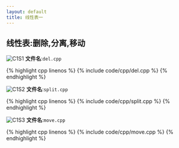 ```yaml
---
layout: default
title: 线性表一
---
```


## 线性表:删除,分离,移动

![C1S1](https://cdn.jsdelivr.net/gh/102300671/image/DS-HW/C1S1.png)
**文件名**:`del.cpp`

{% highlight cpp linenos %}
{% include code/cpp/del.cpp %}
{% endhighlight %}

![C1S2](https://cdn.jsdelivr.net/gh/102300671/image/DS-HW/C1S2.png)
**文件名**:`split.cpp`

{% highlight cpp linenos %}
{% include code/cpp/split.cpp %}
{% endhighlight %}

![C1S3](https://cdn.jsdelivr.net/gh/102300671/image/DS-HW/C1S3.png)
**文件名**:`move.cpp`

{% highlight cpp linenos %}
{% include code/cpp/move.cpp %}
{% endhighlight %}
